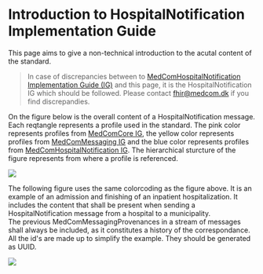 # Introduction to HospitalNotification Implementation Guide

This page aims to give a non-technical introduction to the acutal content of the standard. 

> In case of discrepancies between to [MedComHospitalNotification Implementation Guide (IG)](https://build.fhir.org/ig/hl7dk/dk-medcom-hospitalnotification) and this page, it is the HospitalNotification IG which should be followed. Please contact <fhir@medcom.dk> if you find discrepandies.

On the figure below is the overall content of a HospitalNotification message. Each reqtangle represents a profile used in the standard. 
The pink color represents profiles from [MedComCore IG](https://build.fhir.org/ig/hl7dk/dk-medcom-core), the yellow color represents profiles from [MedComMessaging IG](https://build.fhir.org/ig/hl7dk/dk-medcom-messaging) and the blue color represents profiles from [MedComHospitalNotification IG](https://build.fhir.org/ig/hl7dk/dk-medcom-hospitalnotification). The hierarchical sturcture of the figure represents from where a profile is referenced.

![](/testSimpleDiagram.png)

The following figure uses the same colorcoding as the figure above. It is an example of an admission and finishing of an inpatient hospitalization. It includes the content that shall be present when sending a HospitalNotification message from a hospital to a municipality. <br>
The previous MedComMessagingProvenances in a stream of messages shall always be included, as it constitutes a history of the correspondance. All the id's are made up to simplify the example. They should be generated as UUID.

![](/HNAdmitFinish.png)



